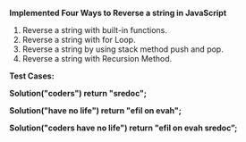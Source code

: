 <b>Implemented Four Ways to Reverse a string in JavaScript</b>

  1. Reverse a string with built-in functions.
  2. Reverse a string with for Loop.
  3. Reverse a string by using stack method push and pop.
  4. Reverse a string with Recursion Method.

<b>Test Cases:<b>

Solution("coders") return "sredoc";

Solution("have no life") return "efil on evah";

Solution("coders have no life") return "efil on evah sredoc”;

